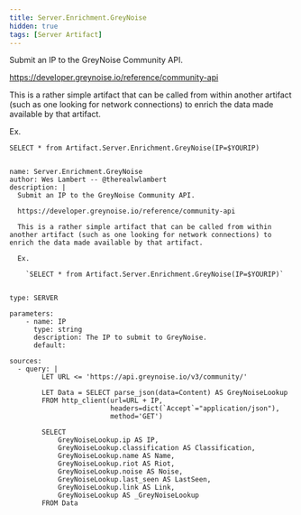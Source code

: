 ```yaml
---
title: Server.Enrichment.GreyNoise
hidden: true
tags: [Server Artifact]
---
```


Submit an IP to the GreyNoise Community API.

https://developer.greynoise.io/reference/community-api

This is a rather simple artifact that can be called from within another artifact (such as one looking for network connections) to enrich the data made available by that artifact.

Ex.

  `SELECT * from Artifact.Server.Enrichment.GreyNoise(IP=$YOURIP)`


<pre><code class="language-yaml">
name: Server.Enrichment.GreyNoise
author: Wes Lambert -- @therealwlambert
description: |
  Submit an IP to the GreyNoise Community API.

  https://developer.greynoise.io/reference/community-api

  This is a rather simple artifact that can be called from within another artifact (such as one looking for network connections) to enrich the data made available by that artifact.

  Ex.

    `SELECT * from Artifact.Server.Enrichment.GreyNoise(IP=$YOURIP)`


type: SERVER

parameters:
    - name: IP
      type: string
      description: The IP to submit to GreyNoise.
      default:

sources:
  - query: |
        LET URL <= 'https://api.greynoise.io/v3/community/'

        LET Data = SELECT parse_json(data=Content) AS GreyNoiseLookup
        FROM http_client(url=URL + IP,
                         headers=dict(`Accept`="application/json"),
                         method='GET')

        SELECT
            GreyNoiseLookup.ip AS IP,
            GreyNoiseLookup.classification AS Classification,
            GreyNoiseLookup.name AS Name,
            GreyNoiseLookup.riot AS Riot,
            GreyNoiseLookup.noise AS Noise,
            GreyNoiseLookup.last_seen AS LastSeen,
            GreyNoiseLookup.link AS Link,
            GreyNoiseLookup AS _GreyNoiseLookup
        FROM Data

</code></pre>

